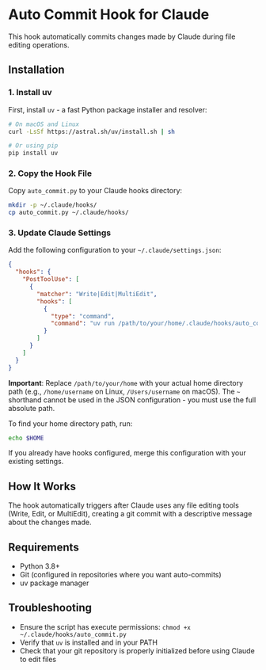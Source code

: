 # Auto Commit Hook for Claude

This hook automatically commits changes made by Claude during file editing operations.

## Installation

### 1. Install uv

First, install `uv` - a fast Python package installer and resolver:

```bash
# On macOS and Linux
curl -LsSf https://astral.sh/uv/install.sh | sh

# Or using pip
pip install uv
```

### 2. Copy the Hook File

Copy `auto_commit.py` to your Claude hooks directory:

```bash
mkdir -p ~/.claude/hooks/
cp auto_commit.py ~/.claude/hooks/
```

### 3. Update Claude Settings

Add the following configuration to your `~/.claude/settings.json`:

```json
{
  "hooks": {
    "PostToolUse": [
      {
        "matcher": "Write|Edit|MultiEdit",
        "hooks": [
          {
            "type": "command",
            "command": "uv run /path/to/your/home/.claude/hooks/auto_commit.py"
          }
        ]
      }
    ]
  }
}
```

**Important**: Replace `/path/to/your/home` with your actual home directory path (e.g., `/home/username` on Linux, `/Users/username` on macOS). The `~` shorthand cannot be used in the JSON configuration - you must use the full absolute path.

To find your home directory path, run:
```bash
echo $HOME
```

If you already have hooks configured, merge this configuration with your existing settings.

## How It Works

The hook automatically triggers after Claude uses any file editing tools (Write, Edit, or MultiEdit), creating a git commit with a descriptive message about the changes made.

## Requirements

- Python 3.8+
- Git (configured in repositories where you want auto-commits)
- uv package manager

## Troubleshooting

- Ensure the script has execute permissions: `chmod +x ~/.claude/hooks/auto_commit.py`
- Verify that `uv` is installed and in your PATH
- Check that your git repository is properly initialized before using Claude to edit files